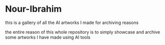 # Nour-Ibrahim
this is a gallery of all the AI artworks I made for archiving reasons


the entire reason of this whole repository is to simply showcase and archive some artworks I have made using AI tools
